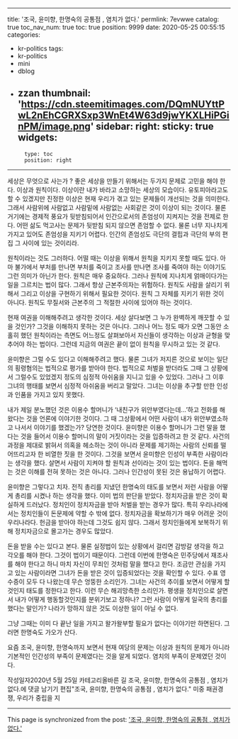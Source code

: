 
---
title: '조국, 윤미향, 한명숙의 공통점 , 염치가 없다.'
permlink: 7evwwe
catalog: true
toc_nav_num: true
toc: true
position: 9999
date: 2020-05-25 00:55:15
categories:
- kr-politics
tags:
- kr-politics
- mini
- dblog
- zzan
thumbnail: 'https://cdn.steemitimages.com/DQmNUYttPwL2nEhCGRXSxp3WnEt4W63d9jwYKXLHiPGinPM/image.png'
sidebar:
    right:
        sticky: true
widgets:
    -
        type: toc
        position: right
---


세상은 무엇으로 사는가 ? 좋은 세상을 만들기 위해서는 두가지 문제로 고민을 해야 한다. 이상과 원칙이다. 이상이란 내가 바라고 소망하는 세상의 모습이다. 유토피아라고도 할 수 있겠지만 진정한 이상은 현재 우리가 겪고 있는 문제들이 개선되는 것을 의미한다. 그래서 사람위에 사람없고 사람밑에 사람없는 사회같은 것이 이상이 되는 것이다. 물론 거기에는 경제적 풍요가 뒷받침되어서 인간으로서의 존엄성이 지켜지는 것을 전제로 한다. 어떤 삶도 먹고사는 문제가 뒷받침 되지 않으면 존엄할 수 없다. 물론 너무 지나치게 가지고 있어도 존엄성을 지키기 어렵다. 인간의 존엄성도 극단의 결핍과 극단의 부의 편집 그 사이에 있는 것이리라.

원칙이라는 것도 그러하다. 어떨 때는 이상을 위해서 원칙을 지키지 못할 때도 있다. 아마 불가에서 부처를 만나면 부처를 죽이고 조사를 만나면 조사를 죽여야 하는 이야기도 그런 의미가 아닌가 한다. 원칙은 매우 중요하다. 그러나 원칙에 지나치게 얽매이다가는 일을 그르치는 법이 많다. 그래서 항상 근본주의자는 위험하다. 원칙도 사람을 살리기 위해서 그리고 이상을 구현하기 위해서 필요한 것이다. 원칙 그 자체를 지키기 위한 것이 아니다. 원칙도 무질서와 근본주의 그 적절한 사이에 있어야 하는 것이다.

현재 여권을 이해해주려고 생각한 것이다. 세상 살다보면 그 누가 완벽하게 깨끗할 수 있을 것인가? 그것을 이해하지 못하는 것은 아니다. 그러나 어느 정도 때가 오면 그동안 소홀히 했던 원칙이라는 측면도 어느정도 살펴보아서 자신들이 생각하는 이상과 균형을 맞추어야 하는 법이다. 그런데 지금의 여권은 끝이 없이 원칙을 무시하고 있는 것 같다.

윤미향은 그럴 수도 있다고 이해해주려고 했다. 물론 그녀가 저지른 것으로 보이는 일단의 횡령혐의는 법적으로 평가를 받아야 한다. 법적으로 처벌을 받더라도 그때 그 상황에서 그럴수도 있었겠지 정도의 심정적 아쉬움을 지니고 있을 수 있었다. 그러나 그 이후 그녀의 행태를 보면서 심정적 아쉬움을 버리고 말았다. 그녀는 이상을 추구할 만한 인성과 인품을 가지고 있지 못했다.

내가 제일 분노했던 것은 이용수 할머니가 ‘내친구가 위안부였다는데…’하고 전화를 해왔다는 것을 언론에 이야기한 것이다. 그 때 그상황에서 어떤 사람이 내가 위안부였소하고 나서서 이야기를 했겠는가? 당연한 것이다. 윤미향은 이용수 할머니가 그런 말을 했다는 것을 들어서 이용수 할머니의 말이 거짓이라는 것을 입증하려고 한 것 같다. 사건의 과정을 제대로 밝혀서 의혹을 헤소하는 것이 아니라 문제를 제기하는 사람의 신뢰를 떨어뜨리고자 한 비열한 짓을 한 것이다. 그것을 보면서 윤미향은 인성이 부족한 사람이라는 생각을 했다. 살면서 사람이 지켜야 할 원칙과 선이라는 것이 있는 법이다. 돈을 해먹는 것은 이해를 전혀 못하는 것은 아니다. 그러나 인간성이 못된 것은 용납하기 어렵다.

윤미향은 그렇다고 치자. 전직 총리를 지냈던 한명숙의 태도를 보면서 저런 사람을 어떻게 총리를 시켰나 하는 생각을 했다. 이미 법의 판단을 받았다. 정치자금을 받은 것이 확실하게 드러났다. 정치인이 정치자금을 받아 처벌을 받는 경우가 많다. 특히 우리나라에서는 정치인들이 돈문제에 약할 수 밖에 없다. 정치자금을 확보하기가 매우 어려운 것이 우리나라다. 헌금을 받아야 하는데 그것도 쉽지 않다. 그래서 정치인들에게 보복하기 위해 정치자금으로 몰고가는 경우도 많았다.

돈을 받을 수는 있다고 본다. 물론 실정법이 있는 상황에서 걸리면 감방갈 생각을 하고 각오를 해야 한다. 그것이 법이기 때문이다. 그런데 이번에 한명숙은 민주당에서 재조사를 해야 한다고 하니 마치 자신이 무죄인 것처럼 말을 했다고 한다. 조금만 관심을 가지고 있는 사람이라면 그녀가 돈을 받은 것이 입증되었다는 것을 확인할 수 있다. 수표 영수증이 모두 다 나왔는데 무슨 엉뚱한 소리인가. 그녀는 사건의 추이를 보면서 어떻게 할 것인지 태도를 정한다고 한다. 이런 무슨 해괴망측한 소리인가. 평생을 정치인으로 살면서 내가 어떻게 행동할것인지를 분위기보고 정하나? 그런 사람이 어떻게 일국의 총리를 했다는 말인가? 나라가 망하지 않은 것도 이상한 일이 아닐 수 없다.

그냥 그때는 이미 다 끝난 일을 가지고 왈가왈부할 필요가 없다는 이야기만 하면된다. 그러면 한명숙도 가오가 산다.

요즘 조국, 윤미향, 한명숙까지 보면서 현재 여당의 문제는 이상과 원칙의 문제가 아니라 기본적인 인간성의 부족이 문제였다는 것을 알게 되었다. 염치의 부족이 문제였던 것이다.

작성일자2020년 5월 25일
카테고리올바른 길
조국, 윤미향, 한명숙의 공통점 , 염치가 없다.에 댓글 남기기
편집"조국, 윤미향, 한명숙의 공통점 , 염치가 없다."
미중 패권경쟁, 우리가 중립을 지

- - -

This page is synchronized from the post: ['조국, 윤미향, 한명숙의 공통점 , 염치가 없다.'](https://steemit.com/@oldstone/7evwwe)
